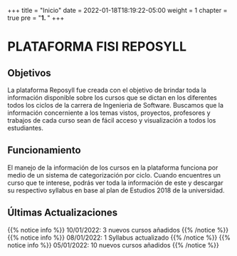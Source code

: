 +++
title = "Inicio"
date = 2022-01-18T18:19:22-05:00
weight = 1
chapter = true
pre = "<b>1. </b>"
+++

# PLATAFORMA FISI REPOSYLL
## Objetivos
La plataforma Reposyll fue creada con el objetivo de brindar toda la información disponible sobre los cursos que se dictan en los diferentes todos los ciclos de la carrera de Ingenieria de Software. Buscamos que la información concerniente a los temas vistos, proyectos, profesores y trabajos de cada curso sean de fácil acceso y visualización a todos los estudiantes.
## Funcionamiento
El manejo de la información de los cursos en la plataforma funciona por medio de un sistema de categorización por ciclo. Cuando encuentres un curso que te interese, podrás ver toda la información de este y descargar su respectivo syllabus en base al plan de Estudios 2018 de la universidad. 
## Últimas Actualizaciones
{{% notice info %}}
10/01/2022:  3 nuevos cursos añadidos
{{% /notice %}}
{{% notice info %}}
08/01/2022:  1 Syllabus actualizado
{{% /notice %}}
{{% notice info %}}
05/01/2022:  10 nuevos cursos añadidos
{{% /notice %}}